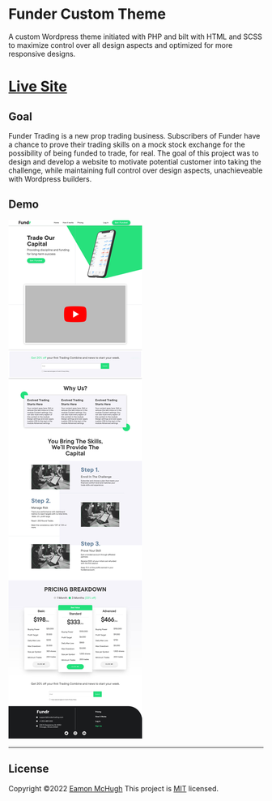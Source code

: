 # Funder Custom Theme

A custom Wordpress theme initiated with PHP and bilt with HTML and SCSS to maximize control over all design aspects and optimized for more responsive designs.

# [Live Site](https://fundertrading.com/)

## Goal

Funder Trading is a new prop trading business. Subscribers of Funder have a chance to prove their trading skills on a mock stock exchange for the possibility of being funded to trade, for real. The goal of this project was to design and develop a website to motivate potential customer into taking the challenge, while maintaining full control over design aspects, unachieveable with Wordpress builders.

## Demo
![Funder Custom Theme Demo](./Funder-Trading-Home-Demo.jpg)

---

## License

Copyright ©2022 [Eamon McHugh](https://github.com/Eamon02)
This project is [MIT](https://choosealicense.com/licenses/mit/) licensed.
